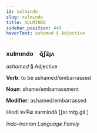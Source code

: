 ```yaml
---
id: xulmındo
slug: xulmındo
title: XULMINDO
sidebar_position: 449
hoverText: ashamed § Adjective
---
```


### xulmındo&emsp;<span kind="abugida">ɋ͊ʃƶ̃ȷʌ</span>

*ashamed* **§** Adjective

**Verb**: to be ashamed/embarrassed

**Noun**: shame/embarrassment

**Modifier**: ashamed/embarrassed

Hindi शरमिंदा śarmindā [ʃəɾ.mɪ̃n̪.d̪äː]

*Indo-Iranian Language Family*